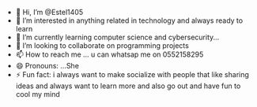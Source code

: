- 👋 Hi, I’m @Estel1405
- 👀 I’m interested in anything related in technology and always ready to learn
- 🌱 I’m currently learning computer science and cybersecurity...
- 💞️ I’m looking to collaborate on programming projects
- 📫 How to reach me ... u can whatsap me on 0552158295
- 😄 Pronouns: ...She
- ⚡ Fun fact: i always want to make socialize with people that like sharing ideas and always want to learn more and also go out and have fun to cool my mind
<!---
Estel1405/Estel1405 is a ✨ special ✨ repository because its `README.md` (this file) appears on your GitHub profile.
You can click the Preview link to take a look at your changes.
--->
